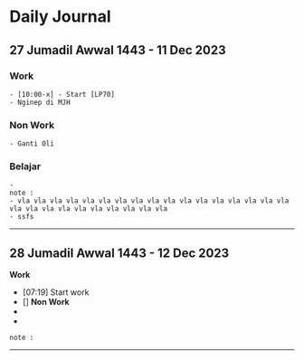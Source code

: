 # Daily Journal

## 27 Jumadil Awwal 1443 - 11 Dec 2023

### Work
```
- [10:00-x] - Start [LP70] 
- Nginep di MJH
```

### Non Work
```
- Ganti Oli
```

### Belajar
``` 
- 
note : 
- vla vla vla vla vla vla vla vla vla vla vla vla vla vla vla vla vla vla vla vla vla vla vla vla vla vla vla
- ssfs
```
---

## 28 Jumadil Awwal 1443 - 12 Dec 2023
 
**Work**
- [07:19] Start work
- []
**Non Work**
- 
- 
``` 
note : 

```
---

<!--stackedit_data:
eyJwcm9wZXJ0aWVzIjoiZXh0ZW5zaW9uczpcbiAgcHJlc2V0Oi
BnZm1cbiIsImhpc3RvcnkiOlszNzcyMTI1NTgsMTgzNjkyNDE2
MiwxNDY5Mjg5NjQ5LC0xNTM4MDg2MTQxLC00MjYzMTg3MTEsMT
M1NDc2MDMxOSwtNzQzMTk5MTIzLDEzMTQxNDE4MDUsLTEyMjMw
NDg5ODUsMTUzMTU2MzU4NSwzMDMyNDg4MzksLTEzNjQ2ODM5Mz
ldfQ==
-->